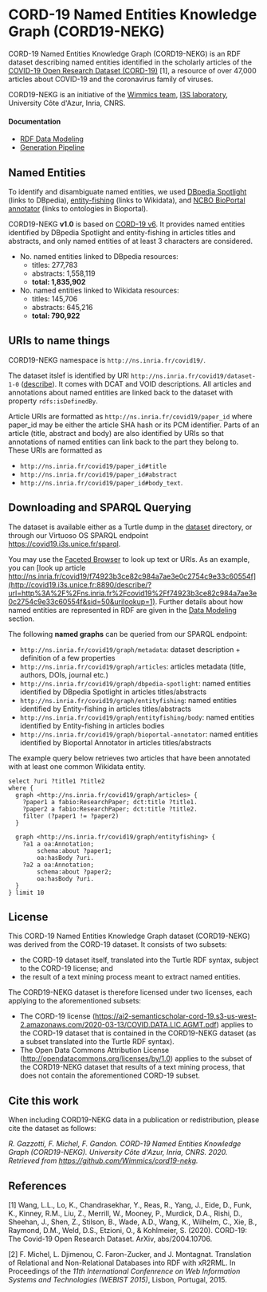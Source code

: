 # CORD-19 Named Entities Knowledge Graph (CORD19-NEKG)

CORD-19 Named Entities Knowledge Graph (CORD19-NEKG) is an RDF dataset describing named entities identified in the scholarly articles of the [COVID-19 Open Research Dataset (CORD-19)](https://www.semanticscholar.org/cord19) [1], a resource of over 47,000 articles about COVID-19 and the coronavirus family of viruses.

CORD19-NEKG is an initiative of the [Wimmics team](https://team.inria.fr/wimmics/), [I3S laboratory](http://www.i3s.unice.fr/), University Côte d'Azur, Inria, CNRS.


#### Documentation

- [RDF Data Modeling](doc/01-data-modeling.md)
- [Generation Pipeline](doc/02-generation-pipeline.md)


## Named Entities

To identify and disambiguate named entities, we used [DBpedia Spotlight](https://www.dbpedia-spotlight.org/) (links to DBpedia), [entity-fishing](https://github.com/kermitt2/entity-fishing) (links to Wikidata), and [NCBO BioPortal annotator](http://bioportal.bioontology.org/annotatorplus) (links to ontologies in Bioportal).

CORD19-NEKG **v1.0** is based on [CORD-19 v6](https://www.kaggle.com/dataset/08dd9ead3afd4f61ef246bfd6aee098765a19d9f6dbf514f0142965748be859b/version/6). It provides named entities identified by DBpedia Spotlight and entity-fishing in articles titles and abstracts, and only named entities of at least 3 characters are considered.
- No. named entities linked to DBpedia resources: 
    - titles: 277,783
    - abstracts: 1,558,119
    - **total: 1,835,902**
- No. named entities linked to Wikidata resources: 
    - titles: 145,706
    - abstracts: 645,216
    - **total: 790,922**


## URIs to name things

CORD19-NEKG namespace is `http://ns.inria.fr/covid19/`.

The dataset itslef is identified by URI `http://ns.inria.fr/covid19/dataset-1-0` ([describe](http://covid19.i3s.unice.fr:8890/describe/?url=http%3A%2F%2Fns.inria.fr%2Fcovid19%2Fdataset-1-0)). It comes with DCAT and VOID descriptions.
All articles and annotations about named entities are linked back to the dataset with property `rdfs:isDefinedBy`.

Article URIs are formatted as `http://ns.inria.fr/covid19/paper_id` where paper_id may be either the article SHA hash or its PCM identifier.
Parts of an article (title, abstract and body) are also identified by URIs so that annotations of named entities can link back to the part they belong to. These URIs are formatted as 
- `http://ns.inria.fr/covid19/paper_id#title`
- `http://ns.inria.fr/covid19/paper_id#abstract`
- `http://ns.inria.fr/covid19/paper_id#body_text`.


## Downloading and SPARQL Querying

The dataset is available either as a Turtle dump in the [dataset](/dataset) directory, or through our Virtuoso OS SPARQL endpoint https://covid19.i3s.unice.fr/sparql.

You may use the [Faceted Browser](http://covid19.i3s.unice.fr:8890/fct/) to look up text or URIs.
As an example, you can [look up article http://ns.inria.fr/covid19/f74923b3ce82c984a7ae3e0c2754c9e33c60554f](http://covid19.i3s.unice.fr:8890/describe/?url=http%3A%2F%2Fns.inria.fr%2Fcovid19%2Ff74923b3ce82c984a7ae3e0c2754c9e33c60554f&sid=50&urilookup=1).
Further details about how named entities are represented in RDF are given in the [Data Modeling](doc/01-data-modeling.md) section.

The following **named graphs** can be queried from our SPARQL endpoint:
- `http://ns.inria.fr/covid19/graph/metadata`: dataset description + definition of a few properties
- `http://ns.inria.fr/covid19/graph/articles`: articles metadata (title, authors, DOIs, journal etc.)
- `http://ns.inria.fr/covid19/graph/dbpedia-spotlight`: named entities identified by DBpedia Spotlight in articles titles/abstracts
- `http://ns.inria.fr/covid19/graph/entityfishing`: named entities identified by Entity-fishing in articles titles/abstracts
- `http://ns.inria.fr/covid19/graph/entityfishing/body`: named entities identified by Entity-fishing in articles bodies
- `http://ns.inria.fr/covid19/graph/bioportal-annotator`: named entities identified by Bioportal Annotator in articles titles/abstracts

The example query below retrieves two articles that have been annotated with at least one common Wikidata entity.
```sparql
select ?uri ?title1 ?title2
where {
  graph <http://ns.inria.fr/covid19/graph/articles> {
    ?paper1 a fabio:ResearchPaper; dct:title ?title1.
    ?paper2 a fabio:ResearchPaper; dct:title ?title2.
    filter (?paper1 != ?paper2)
  }
  
  graph <http://ns.inria.fr/covid19/graph/entityfishing> {
    ?a1 a oa:Annotation;
        schema:about ?paper1;
        oa:hasBody ?uri.
    ?a2 a oa:Annotation;
        schema:about ?paper2;
        oa:hasBody ?uri.
  }
} limit 10
```


## License

This CORD-19 Named Entities Knowledge Graph dataset (CORD19-NEKG) was derived from the CORD-19 dataset.
It consists of two subsets:
- the CORD-19 dataset itself, translated into the Turtle RDF syntax, subject to the CORD-19 license; and
- the result of a text mining process meant to extract named entities.

The CORD19-NEKG dataset is therefore licensed under two licenses, each applying to the aforementioned subsets:
- The CORD-19 license (https://ai2-semanticscholar-cord-19.s3-us-west-2.amazonaws.com/2020-03-13/COVID.DATA.LIC.AGMT.pdf) applies to the CORD-19 dataset that is contained in the CORD19-NEKG dataset (as a subset translated into the Turtle RDF syntax).   
- The Open Data Commons Attribution License (http://opendatacommons.org/licenses/by/1.0) applies to the subset of the CORD19-NEKG dataset that results of a text mining process, that does not contain the aforementioned CORD-19 subset.


## Cite this work

When including CORD19-NEKG data in a publication or redistribution, please cite the dataset as follows:

*R. Gazzotti, F. Michel, F. Gandon. CORD-19 Named Entities Knowledge Graph (CORD19-NEKG). University Côte d'Azur, Inria, CNRS. 2020. Retrieved from https://github.com/Wimmics/cord19-nekg.*


## References

[1] Wang, L.L., Lo, K., Chandrasekhar, Y., Reas, R., Yang, J., Eide, D., Funk, K., Kinney, R.M., Liu, Z., Merrill, W., Mooney, P., Murdick, D.A., Rishi, D., Sheehan, J., Shen, Z., Stilson, B., Wade, A.D., Wang, K., Wilhelm, C., Xie, B., Raymond, D.M., Weld, D.S., Etzioni, O., & Kohlmeier, S. (2020). CORD-19: The Covid-19 Open Research Dataset. ArXiv, abs/2004.10706.

[2] F. Michel, L. Djimenou, C. Faron-Zucker, and J. Montagnat. Translation of Relational and Non-Relational Databases into RDF with xR2RML. In Proceedings of the *11th International Confenrence on Web Information Systems and Technologies (WEBIST 2015)*, Lisbon, Portugal, 2015.
